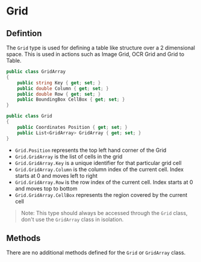 # Grid

## Defintion

The `Grid` type is used for defining a table like structure over a 2 dimensional space. This is used in actions such as Image Grid, OCR Grid and Grid to Table.

```csharp
public class GridArray
{
    public string Key { get; set; }
    public double Column { get; set; }
    public double Row { get; set; }
    public BoundingBox CellBox { get; set; }
}

public class Grid
{
    public Coordinates Position { get; set; }
    public List<GridArray> GridArray { get; set; }
}

```
- `Grid.Position` represents the top left hand corner of the Grid
- `Grid.GridArray` is the list of cells in the grid
- `Grid.GridArray.Key` is a unique identifier for that particular grid cell
- `Grid.GridArray.Column` is the column index of the current cell. Index starts at 0 and moves left to right
- `Grid.GridArray.Row` is the row index of the current cell. Index starts at 0 and moves top to bottom
- `Grid.GridArray.CellBox` represents the region covered by the current cell

 > Note: This type should always be accessed through the `Grid` class, don't use the `GridArray` class in isolation.

## Methods
There are no additional methods defined for the `Grid` or `GridArray` class.
